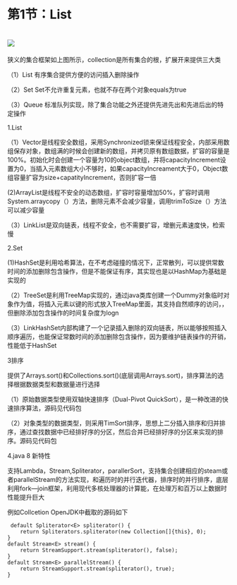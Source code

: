 # 第1节：List

# ![](C:\Users\dell\Desktop\gitbook\Collection\Collection.png)

狭义的集合框架如上图所示，collection是所有集合的根，扩展开来提供三大类

（1）List  有序集合提供方便的访问插入删除操作

（2）Set Set不允许重复元素，也就不存在两个对象equals为true

（3）Queue 标准队列实现，除了集合功能之外还提供先进先出和先进后出的特定操作

1.List

（1）Vector是线程安全数组，采用Synchronized锁来保证线程安全，内部采用数组保存对象，数组满的时候会创建新的数组，并拷贝原有数组数据，扩容的容量是100%。初始化时会创建一个容量为10的object数组，并将capacityIncrement设置为0，当插入元素数组大小不够时，如果capacityIncreament大于0，Object数组容量扩容为size+capatityIncrement，否则扩容一倍

  (2)ArrayList是线程不安全的动态数组，扩容时容量增加50%，扩容时调用System.arraycopy（）方法，删除元素不会减少容量，调用trimToSize（）方法可以减少容量

（3）LinkList是双向链表，线程不安全，也不需要扩容，增删元素速度快，检索慢

2.Set

(1)HashSet是利用哈希算法，在不考虑碰撞的情况下，正常散列，可以提供常数时间的添加删除包含操作，但是不能保证有序，其实现也是以HashMap为基础是实现的

（2）TreeSet是利用TreeMap实现的，通过java类库创建一个Dummy对象临时对象作为值，将插入元素以键的形式放入TreeMap里面，其支持自然顺序的访问，，但删除添加包含操作的时间复杂度为logn

（3）LinkHashSet内部构建了一个记录插入删除的双向链表，所以能够按照插入顺序遍历，也能保证常数时间的添加删除包含操作，因为要维护链表操作的开销，性能低于HashSet

3排序

提供了Arrays.sort()和Collections.sort()(底层调用Arrays.sort)，排序算法的选择根据数据类型和数据量进行选择

（1）原始数据类型使用双轴快速排序（Dual-Pivot QuickSort），是一种改进的快速排序算法，源码见代码包

（2）对象类型的数据类型，则采用TimSort排序，思想上二分插入排序和归并排序，通过查找数据中已经排好序的分区，然后合并已经排好序的分区来实现的排序。源码见代码包

4.java 8 新特性

支持Lambda，Stream,Spliterator，parallerSort，支持集合创建相应的steam或者parallelStream的方法实现，和遍历时的并行迭代器，排序时的并行排序，底层利用fork—join框架，利用现代多核处理器的计算能，在处理万和百万以上数据时性能提升巨大

例如Collcetion OpenJDK中截取的源码如下

     default Spliterator<E> spliterator() {
        return Spliterators.spliterator(new Collection[]{this}, 0);
    }
    default Stream<E> stream() {
        return StreamSupport.stream(spliterator(), false);
    }
    default Stream<E> parallelStream() {
        return StreamSupport.stream(spliterator(), true);
    }


